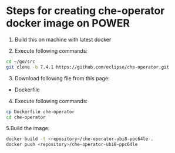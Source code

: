 # Steps for creating che-operator docker image on POWER

1. Build this on machine with latest docker

2. Execute following commands:

```bash
cd ~/go/src
git clone -b 7.4.1 https://github.com/eclipse/che-operator.git
```

3. Download following file from this page:
- Dockerfile

4. Execute following commands:
```bash
cp Dockerfile che-operator
cd che-operator
```

5.Build the image:
```bash
docker build -t <repository>/che-operator-ubi8-ppc64le .
docker push <repository>/che-operator-ubi8-ppc64le
```
